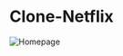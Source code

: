 # Clone-Netflix


![Homepage](https://github.com/wjulio7/Clone-Netflix/blob/main/img/demonstra%C3%A7ao.png)
